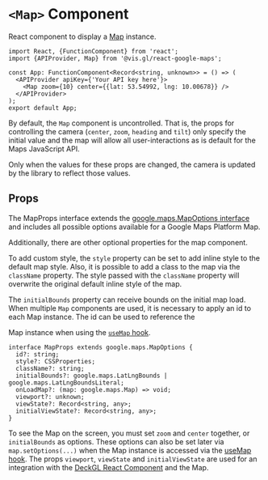 # `<Map>` Component

React component to display a [Map][gmp-map] instance.

```tsx
import React, {FunctionComponent} from 'react';
import {APIProvider, Map} from '@vis.gl/react-google-maps';

const App: FunctionComponent<Record<string, unknown>> = () => (
  <APIProvider apiKey={'Your API key here'}>
    <Map zoom={10} center={{lat: 53.54992, lng: 10.00678}} />
  </APIProvider>
);
export default App;
```

By default, the `Map` component is uncontrolled. That is, the props 
for controlling the camera (`center`, `zoom`, `heading` and `tilt`) only 
specify the initial value and the map will allow all user-interactions as is 
default for the Maps JavaScript API.

Only when the values for these props are changed, the camera is updated by 
the library to reflect those values.

## Props

The MapProps interface extends the [google.maps.MapOptions interface](https://developers.google.com/maps/documentation/javascript/reference/map#MapOptions)
and includes all possible options available for a Google Maps Platform Map.

Additionally, there are other optional properties for the map component.

To add custom style, the `style` property can be set to add inline style to
the default map style. Also, it is possible to add a class to the map via
the `className` property. The style passed with the `className` property
will overwrite the original default inline style of the map.

The `initialBounds` property can receive bounds on the initial map load.
When multiple `Map` components are used, it is necessary to apply an id to
each Map instance. The id can be used to reference the

Map instance when using the [`useMap` hook](../hooks/use-map.md).

```tsx
interface MapProps extends google.maps.MapOptions {
  id?: string;
  style?: CSSProperties;
  className?: string;
  initialBounds?: google.maps.LatLngBounds | google.maps.LatLngBoundsLiteral;
  onLoadMap?: (map: google.maps.Map) => void;
  viewport?: unknown;
  viewState?: Record<string, any>;
  initialViewState?: Record<string, any>;
}
```

To see the Map on the screen, you must set `zoom` and `center` together, or `initialBounds` as options. These
options can also be set later via `map.setOptions(...)` when the Map instance is accessed via
the [useMap hook](../hooks/use-map.md). The props `viewport`, `viewState` and `initialViewState` are used
for an integration with the [DeckGL React Component](https://deck.gl/docs/get-started/using-with-react) and the Map.

[gmp-map]: https://developers.google.com/maps/documentation/javascript/reference/map#Map

